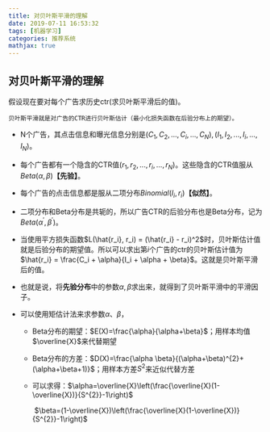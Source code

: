 ```yaml
---
title: 对贝叶斯平滑的理解
date: 2019-07-11 16:53:32
tags: [机器学习]
categories: 推荐系统
mathjax: true
---
```


## 对贝叶斯平滑的理解

假设现在要对每个广告求历史ctr(求贝叶斯平滑后的值)。

`贝叶斯平滑就是对广告的CTR进行贝叶斯估计（最小化损失函数在后验分布上的期望）。`

* N个广告，其点击信息和曝光信息分别是$(C_1, C_2, ..., C_i, ..., C_N), (I_1, I_2, ..., I_i, ..., I_N)$。

* 每个广告都有一个隐含的CTR值$(r_1, r_2, ..., r_i, ..., r_N)$。这些隐含的CTR值服从$Beta(\alpha, \beta)$**【先验】**。

* 每个广告的点击信息都是服从二项分布$Binomial(I_i, r_i)$**【似然】**。

* 二项分布和Beta分布是共轭的，所以广告CTR的后验分布也是Beta分布，记为$Beta(\alpha^{'}, \beta^{'})$。

* 当使用平方损失函数$L(\hat{r_i},  r_i) = (\hat{r_i} - r_i)^2$时，贝叶斯估计值就是后验分布的期望值。所以可以求出第$i$个广告的ctr的贝叶斯估计值为$\hat{r_i} = \frac{C_i + \alpha}{I_i + \alpha + \beta}$。这就是贝叶斯平滑后的值。

* 也就是说，将**先验分布**中的参数$\alpha, \beta$求出来，就得到了贝叶斯平滑中的平滑因子。

* 可以使用矩估计法来求参数$\alpha、\beta$，

  * Beta分布的期望：$E(X)=\frac{\alpha}{\alpha+\beta}$；用样本均值$\overline{X}$来代替期望

  * Beta分布的方差：$D(X)=\frac{\alpha \beta}{(\alpha+\beta)^{2}+(\alpha+\beta+1)}$；用样本方差$S^2$来近似代替方差

  * 可以求得：$\alpha=\overline{X}\left(\frac{\overline{X}(1-\overline{X})}{S^{2}}-1\right)$

    ​					$\beta=(1-\overline{X})\left(\frac{\overline{X}(1-\overline{X})}{S^{2}}-1\right)$